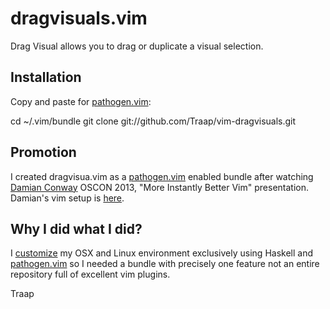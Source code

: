 # dragvisuals.vim

Drag Visual allows you to drag or duplicate a visual selection.


## Installation
Copy and paste for [pathogen.vim](https://github.com/tpope/vim-pathogen):

cd ~/.vim/bundle
git clone git://github.com/Traap/vim-dragvisuals.git

## Promotion
I created dragvisua.vim as a [pathogen.vim](https://github.com/tpope/vim-pathogen) 
enabled bundle after watching [Damian Conway](https://www.youtube.com/watch?v=aHm36-na4-4) 
OSCON 2013, "More Instantly Better Vim" presentation.  Damian's vim setup is
[here](https://github.com/thoughtstream/Damian-Conway-s-Vim-Setup/blob/master/plugin/dragvisuals.vim).

## Why I did what I did?
I [customize](http://github.com/Traap/dotfiles.git) my OSX and Linux environment
exclusively using Haskell and [pathogen.vim](https://github.com/tpope/vim-pathogen)
so I needed a bundle with precisely one feature not an entire repository full of
excellent vim plugins.

Traap
